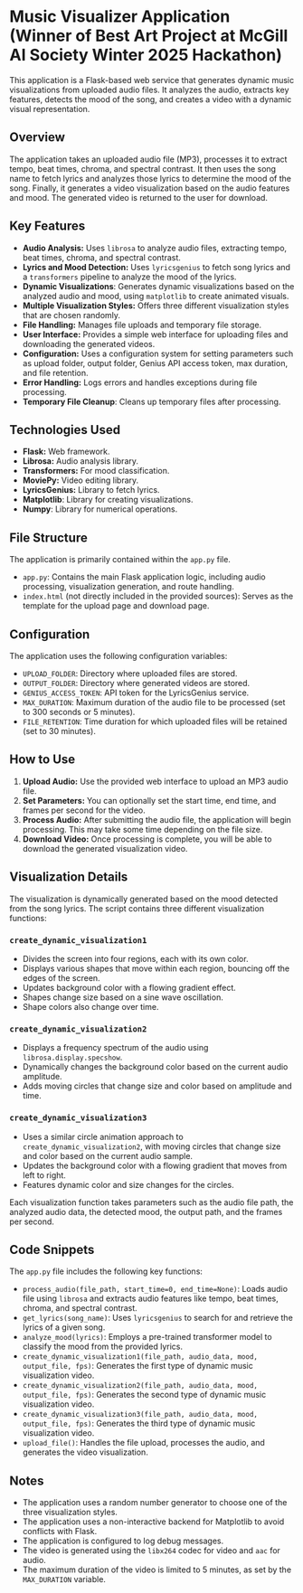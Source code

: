 # Music Visualizer Application (Winner of Best Art Project at McGill AI Society Winter 2025 Hackathon)

This application is a Flask-based web service that generates dynamic music visualizations from uploaded audio files. It analyzes the audio, extracts key features, detects the mood of the song, and creates a video with a dynamic visual representation.

## Overview

The application takes an uploaded audio file (MP3), processes it to extract tempo, beat times, chroma, and spectral contrast. It then uses the song name to fetch lyrics and analyzes those lyrics to determine the mood of the song. Finally, it generates a video visualization based on the audio features and mood. The generated video is returned to the user for download.

## Key Features

*   **Audio Analysis:** Uses `librosa` to analyze audio files, extracting tempo, beat times, chroma, and spectral contrast.
*   **Lyrics and Mood Detection:** Uses `lyricsgenius` to fetch song lyrics and a `transformers` pipeline to analyze the mood of the lyrics.
*   **Dynamic Visualizations**: Generates dynamic visualizations based on the analyzed audio and mood, using `matplotlib` to create animated visuals.
*   **Multiple Visualization Styles:** Offers three different visualization styles that are chosen randomly.
*   **File Handling:** Manages file uploads and temporary file storage.
*   **User Interface:** Provides a simple web interface for uploading files and downloading the generated videos.
*   **Configuration:** Uses a configuration system for setting parameters such as upload folder, output folder, Genius API access token, max duration, and file retention.
*   **Error Handling:** Logs errors and handles exceptions during file processing.
*   **Temporary File Cleanup**: Cleans up temporary files after processing.

## Technologies Used

*   **Flask:** Web framework.
*   **Librosa:** Audio analysis library.
*   **Transformers:** For mood classification.
*   **MoviePy:** Video editing library.
*   **LyricsGenius:** Library to fetch lyrics.
*   **Matplotlib**: Library for creating visualizations.
*   **Numpy**: Library for numerical operations.

## File Structure
The application is primarily contained within the `app.py` file.
* `app.py`: Contains the main Flask application logic, including audio processing, visualization generation, and route handling.
* `index.html` (not directly included in the provided sources): Serves as the template for the upload page and download page.

## Configuration
The application uses the following configuration variables:
*   `UPLOAD_FOLDER`:  Directory where uploaded files are stored.
*   `OUTPUT_FOLDER`: Directory where generated videos are stored.
*   `GENIUS_ACCESS_TOKEN`:  API token for the LyricsGenius service.
*   `MAX_DURATION`: Maximum duration of the audio file to be processed (set to 300 seconds or 5 minutes).
*   `FILE_RETENTION`:  Time duration for which uploaded files will be retained (set to 30 minutes).

## How to Use

1.  **Upload Audio:** Use the provided web interface to upload an MP3 audio file.
2.  **Set Parameters:** You can optionally set the start time, end time, and frames per second for the video.
3. **Process Audio:** After submitting the audio file, the application will begin processing. This may take some time depending on the file size.
4.  **Download Video:** Once processing is complete, you will be able to download the generated visualization video.

## Visualization Details

The visualization is dynamically generated based on the mood detected from the song lyrics. The script contains three different visualization functions:

### `create_dynamic_visualization1`
*   Divides the screen into four regions, each with its own color.
*   Displays various shapes that move within each region, bouncing off the edges of the screen.
*   Updates background color with a flowing gradient effect.
*   Shapes change size based on a sine wave oscillation.
*   Shape colors also change over time.

### `create_dynamic_visualization2`
*   Displays a frequency spectrum of the audio using `librosa.display.specshow`.
*   Dynamically changes the background color based on the current audio amplitude.
*   Adds moving circles that change size and color based on amplitude and time.

### `create_dynamic_visualization3`
*   Uses a similar circle animation approach to `create_dynamic_visualization2`, with moving circles that change size and color based on the current audio sample.
*   Updates the background color with a flowing gradient that moves from left to right.
*   Features dynamic color and size changes for the circles.

Each visualization function takes parameters such as the audio file path, the analyzed audio data, the detected mood, the output path, and the frames per second.

## Code Snippets

The `app.py` file includes the following key functions:

*   `process_audio(file_path, start_time=0, end_time=None)`: Loads audio file using `librosa` and extracts audio features like tempo, beat times, chroma, and spectral contrast.
*   `get_lyrics(song_name)`: Uses `lyricsgenius` to search for and retrieve the lyrics of a given song.
*   `analyze_mood(lyrics)`: Employs a pre-trained transformer model to classify the mood from the provided lyrics.
*   `create_dynamic_visualization1(file_path, audio_data, mood, output_file, fps)`: Generates the first type of dynamic music visualization video.
*   `create_dynamic_visualization2(file_path, audio_data, mood, output_file, fps)`: Generates the second type of dynamic music visualization video.
*   `create_dynamic_visualization3(file_path, audio_data, mood, output_file, fps)`: Generates the third type of dynamic music visualization video.
*   `upload_file()`: Handles the file upload, processes the audio, and generates the video visualization.

## Notes
*   The application uses a random number generator to choose one of the three visualization styles.
*   The application uses a non-interactive backend for Matplotlib to avoid conflicts with Flask.
*   The application is configured to log debug messages.
*   The video is generated using the `libx264` codec for video and `aac` for audio.
*   The maximum duration of the video is limited to 5 minutes, as set by the `MAX_DURATION` variable.

